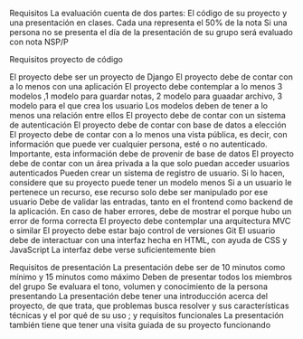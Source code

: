 Requisitos
La evaluación cuenta de dos partes: El código de su proyecto y una presentación en clases. Cada una representa el 50% de la nota
Si una persona no se presenta el día de la presentación de su grupo será evaluado con nota NSP/P
 
Requisitos proyecto de código

El proyecto debe ser un proyecto de Django
El proyecto debe de contar con a lo menos con una aplicación
El proyecto debe contemplar a lo menos 3 modelos ,1 modelo para guardar notas, 2 modelo para guaadar archivo, 3 modelo para el que crea los usuario
Los modelos deben de tener a lo menos una relación entre ellos
El proyecto debe de contar con un sistema de autenticación
El proyecto debe de contar con base de datos a elección
El proyecto debe de contar con a lo menos una vista pública, es decir, con información que puede ver cualquier persona, esté o no autenticado. Importante, esta información debe de provenir de base de datos
El proyecto debe de contar con un área privada a la que solo puedan acceder usuarios autenticados
Pueden crear un sistema de registro de usuario. Si lo hacen, considere que su proyecto puede tener un modelo menos
Si a un usuario le pertenece un recurso, ese recurso solo debe ser manipulado por ese usuario
Debe de validar las entradas, tanto en el frontend como backend de la aplicación. En caso de haber errores, debe de mostrar el porque hubo un error de forma correcta
El proyecto debe contemplar una arquitectura MVC o similar
El proyecto debe estar bajo control de versiones Git
El usuario debe de interactuar con una interfaz hecha en HTML, con ayuda de CSS y JavaScript
La interfaz debe verse suficientemente bien

Requisitos de presentación
La presentación debe ser de 10 minutos como mínimo y 15 minutos como máximo
Deben de presentar todos los miembros del grupo
Se evaluara el tono, volumen y conocimiento de la persona presentando
La presentación debe tener una introducción acerca del proyecto, de que trata, que problemas busca resolver y sus características técnicas y el por qué de su uso ; y requisitos funcionales
La presentación también tiene que tener una visita guiada de su proyecto funcionando
